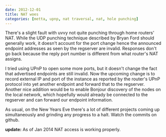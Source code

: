 ```yaml
---
date: 2012-12-01
title: NAT woes
categories: [metta, upnp, nat traversal, nat, hole punching]
---
```

There's a slight fault with uvvy not quite punching through home routers' NAT. While the UDP punching technique described by Bryan Ford should generally work, it doesn't account for the port change hence the announced endpoint addresses as seen by the regserver are invalid. Responses don't go back because the reply port number is different from what router's NAT assigns.

I tried using UPnP to open some more ports, but it doesn't change the fact that advertised endpoints are still invalid. Now the upcoming change is to record external IP and port of the instance as reported by the router's UPnP protocol into yet another endpoint and forward that to the regserver. Another nice addition would be to enable Bonjour discovery of the nodes on the local network, which hopefully would already be connected to the regserver and can forward our endpoint information.

As usual, on the New Years Eve there's a lot of different projects coming up simultaneously and grinding any progress to a halt. Watch the commits on github.

**update:** As of Jan 2014 NAT access is working properly.
